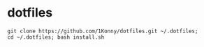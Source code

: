 # dotfiles

```
git clone https://github.com/1Konny/dotfiles.git ~/.dotfiles; 
cd ~/.dotfiles; bash install.sh
```
